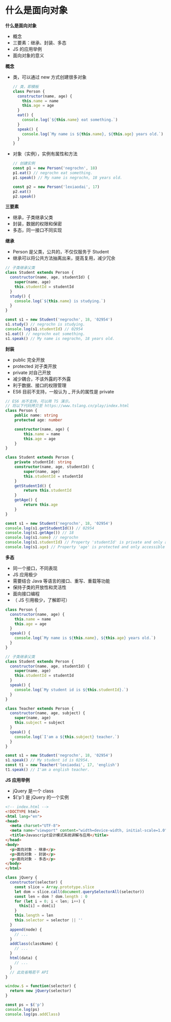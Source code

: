 # 什么是面向对象

**什么是面向对象**

- 概念
- 三要素：继承、封装、多态
- JS 的应用举例
- 面向对象的意义



**概念**

- 类，可以通过 new 方式创建很多对象

  ```js
  // 类，即模板
  class Person {
    constructor(name, age) {
      this.name = name
      this.age = age
    }
    eat() {
      console.log(`${this.name} eat something.`)
    }
    speak() {
      console.log(`My name is ${this.name}, ${this.age} years old.`)
    }
  }
  ```

- 对象（实例），实例有属性和方法

  ```js
  // 创建实例
  const p1 = new Person('negrochn', 18)
  p1.eat() // negrochn eat something.
  p1.speak() // My name is negrochn, 18 years old.
  
  const p2 = new Person('lexiaodai', 17)
  p2.eat()
  p2.speak()
  ```



**三要素**

- 继承，子类继承父类
- 封装，数据的权限和保密
- 多态，同一接口不同实现



**继承**

- Person 是父类，公共的，不仅仅服务于 Student
- 继承可以将公共方法抽离出来，提高复用，减少冗余

```js
// 子类继承父类
class Student extends Person {
  constructor(name, age, studentId) {
    super(name, age)
    this.studentId = studentId
  }
  study() {
    console.log(`${this.name} is studying.`)
  }
}

const s1 = new Student('negrochn', 18, '02954')
s1.study() // negrochn is studying.
console.log(s1.studentId) // 02954
s1.eat() // negrochn eat something.
s1.speak() // My name is negrochn, 18 years old.
```



**封装**

- public 完全开放
- protected 对子类开放
- private 对自己开放
- 减少耦合，不该外露的不外露
- 利于数据、接口的权限管理
- ES6 目前不支持，一般认为 _ 开头的属性是 private

```typescript
// ES6 尚不支持，可以用 TS 演示。
// 将以下代码拷贝至 https://www.tslang.cn/play/index.html
class Person {
    public name: string
    protected age: number

    constructor(name, age) {
        this.name = name
        this.age = age
    }
}

class Student extends Person {
    private studentId: string
    constructor(name, age, studentId) {
        super(name, age)
        this.studentId = studentId
    }
    getStudentId() {
        return this.studentId
    }
    getAge() {
        return this.age
    }
}

const s1 = new Student('negrochn', 18, '02954')
console.log(s1.getStudentId()) // 02954
console.log(s1.getAge()) // 18
console.log(s1.name) // negrochn
console.log(s1.studentId) // Property 'studentId' is private and only accessible within class 'Student'.
console.log(s1.age) // Property 'age' is protected and only accessible within class 'Person' and its subclasses.
```



**多态**

- 同一个接口，不同表现
- JS 应用极少
- 需要结合 Java 等语言的接口、重写、重载等功能
- 保持子类的开放性和灵活性
- 面向接口编程
- （ JS 引用极少，了解即可）

```js
class Person {
  constructor(name, age) {
    this.name = name
    this.age = age
  }
  speak() {
    console.log(`My name is ${this.name}, ${this.age} years old.`)
  }
}

// 子类继承父类
class Student extends Person {
  constructor(name, age, studentId) {
    super(name, age)
    this.studentId = studentId
  }
  speak() {
    console.log(`My student id is ${this.studentId}.`)
  }
}

class Teacher extends Person {
  constructor(name, age, subject) {
    super(name, age)
    this.subject = subject
  }
  speak() {
    console.log(`I'am a ${this.subject} teacher.`)
  }
}

const s1 = new Student('negrochn', 18, '02954')
s1.speak() // My student id is 02954.
const t1 = new Teacher('lexiaodai', 17, 'english')
t1.speak() // I'am a english teacher.
```



**JS 应用举例**

- jQuery 是一个 class
- $('p') 是 jQuery 的一个实例

```html
<!-- index.html -->
<!DOCTYPE html>
<html lang="en">
<head>
  <meta charset="UTF-8">
  <meta name="viewport" content="width=device-width, initial-scale=1.0">
  <title>Javascript设计模式系统讲解与应用</title>
</head>
<body>
  <p>面向对象 - 继承</p>
  <p>面向对象 - 封装</p>
  <p>面向对象 - 多态</p>
</body>
</html>
```

```js
class jQuery {
  constructor(selector) {
    const slice = Array.prototype.slice
    let dom = slice.call(document.querySelectorAll(selector))
    const len = dom ? dom.length : 0
    for (let i = 0; i < len; i++) {
      this[i] = dom[i]
    }
    this.length = len
    this.selector = selector || ''
  }
  append(node) {
    // ...
  }
  addClass(className) {
    // ...
  }
  html(data) {
    // ...
  }
  // 此处省略若干 API
}

window.$ = function(selector) {
  return new jQuery(selector)
}

const ps = $('p')
console.log(ps)
console.log(ps.addClass)
```

